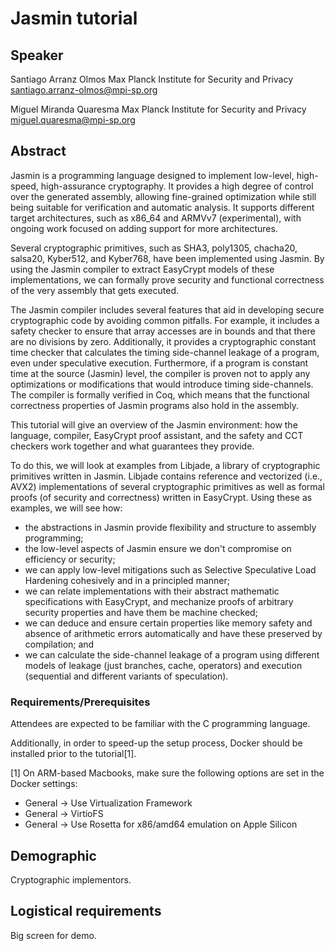 # Jasmin tutorial


## Speaker

Santiago Arranz Olmos
Max Planck Institute for Security and Privacy
santiago.arranz-olmos@mpi-sp.org

Miguel Miranda Quaresma
Max Planck Institute for Security and Privacy
miguel.quaresma@mpi-sp.org


## Abstract

Jasmin is a programming language designed to implement low-level, high-speed,
high-assurance cryptography.
It provides a high degree of control over the generated assembly, allowing
fine-grained optimization while still being suitable for verification and
automatic analysis.
It supports different target architectures, such as x86_64 and ARMVv7
(experimental), with ongoing work focused on adding support for more
architectures.

Several cryptographic primitives, such as SHA3, poly1305, chacha20, salsa20,
Kyber512, and Kyber768, have been implemented using Jasmin.
By using the Jasmin compiler to extract EasyCrypt models of these
implementations, we can formally prove security and functional correctness of
the very assembly that gets executed.

The Jasmin compiler includes several features that aid in developing secure
cryptographic code by avoiding common pitfalls.
For example, it includes a safety checker to ensure that array accesses are in
bounds and that there are no divisions by zero.
Additionally, it provides a cryptographic constant time checker that calculates
the timing side-channel leakage of a program, even under speculative execution.
Furthermore, if a program is constant time at the source (Jasmin) level, the
compiler is proven not to apply any optimizations or modifications that would
introduce timing side-channels.
The compiler is formally verified in Coq, which means that the functional
correctness properties of Jasmin programs also hold in the assembly.

This tutorial will give an overview of the Jasmin environment: how the language,
compiler, EasyCrypt proof assistant, and the safety and CCT checkers work
together and what guarantees they provide.

To do this, we will look at examples from Libjade, a library of cryptographic
primitives written in Jasmin.
Libjade contains reference and vectorized (i.e., AVX2) implementations of
several cryptographic primitives as well as formal proofs (of security and
correctness) written in EasyCrypt.
Using these as examples, we will see how:
- the abstractions in Jasmin provide flexibility and structure to assembly
  programming;
- the low-level aspects of Jasmin ensure we don't compromise on efficiency or
  security;
- we can apply low-level mitigations such as Selective Speculative Load
  Hardening cohesively and in a principled manner;
- we can relate implementations with their abstract mathematic specifications
  with EasyCrypt, and mechanize proofs of arbitrary security properties and have
  them be machine checked;
- we can deduce and ensure certain properties like memory safety and absence of
  arithmetic errors automatically and have these preserved by compilation; and
- we can calculate the side-channel leakage of a program using different models
  of leakage (just branches, cache, operators) and execution (sequential and
  different variants of speculation).

### Requirements/Prerequisites
Attendees are expected to be familiar with the C programming language.

Additionally, in order to speed-up the setup process, Docker should be installed
prior to the tutorial[1].

[1] On ARM-based Macbooks, make sure the following options are set in the Docker settings:
- General -> Use Virtualization Framework 
- General -> VirtioFS 
- General -> Use Rosetta for x86/amd64 emulation on Apple Silicon

## Demographic

Cryptographic implementors.


## Logistical requirements

Big screen for demo.
